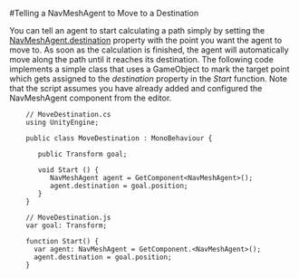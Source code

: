 #Telling a NavMeshAgent to Move to a Destination

You can tell an agent to start calculating a path simply by setting the [NavMeshAgent.destination](ScriptRef:AI.NavMeshAgent-destination.html) property with the point you want the agent to move to. As soon as the calculation is finished, the agent will automatically move along the path until it reaches its destination. The following code implements a simple class that uses a GameObject to mark the target point which gets assigned to the _destination_ property in the _Start_ function. Note that the script assumes you have already added and configured the NavMeshAgent component from the editor.


````
	// MoveDestination.cs
	using UnityEngine;
	
	public class MoveDestination : MonoBehaviour {
	   
	   public Transform goal;
	   
	   void Start () {
		  NavMeshAgent agent = GetComponent<NavMeshAgent>();
		  agent.destination = goal.position; 
	   }
	}
````

````
	// MoveDestination.js
	var goal: Transform;

	function Start() {
	  var agent: NavMeshAgent = GetComponent.<NavMeshAgent>();
	  agent.destination = goal.position; 
	}
````